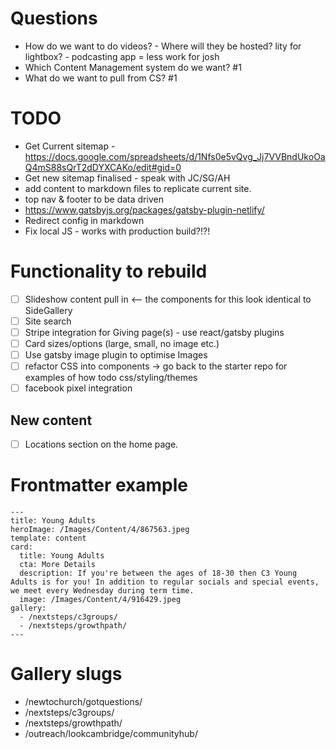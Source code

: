 # Questions

- How do we want to do videos? - Where will they be hosted? lity for lightbox? - podcasting app = less work for josh
- Which Content Management system do we want? #1
- What do we want to pull from CS? #1

# TODO

- Get Current sitemap - https://docs.google.com/spreadsheets/d/1Nfs0e5vQvg_Jj7VVBndUkoOaQ4mS88sQrT2dDYXCAKo/edit#gid=0
- Get new sitemap finalised - speak with JC/SG/AH
- add content to markdown files to replicate current site.
- top nav & footer to be data driven
- https://www.gatsbyjs.org/packages/gatsby-plugin-netlify/
- Redirect config in markdown
- Fix local JS - works with production build?!?!

# Functionality to rebuild

- [ ] Slideshow content pull in <-- the components for this look identical to SideGallery
- [ ] Site search
- [ ] Stripe integration for Giving page(s) - use react/gatsby plugins
- [ ] Card sizes/options (large, small, no image etc.)
- [ ] Use gatsby image plugin to optimise Images
- [ ] refactor CSS into components -> go back to the starter repo for examples of how todo css/styling/themes
- [ ] facebook pixel integration

## New content

- [ ] Locations section on the home page.

# Frontmatter example

```
---
title: Young Adults
heroImage: /Images/Content/4/867563.jpeg
template: content
card:
  title: Young Adults
  cta: More Details
  description: If you're between the ages of 18-30 then C3 Young Adults is for you! In addition to regular socials and special events, we meet every Wednesday during term time.
  image: /Images/Content/4/916429.jpeg
gallery:
  - /nextsteps/c3groups/
  - /nextsteps/growthpath/
---
```

# Gallery slugs

- /newtochurch/gotquestions/
- /nextsteps/c3groups/
- /nextsteps/growthpath/
- /outreach/lookcambridge/communityhub/
